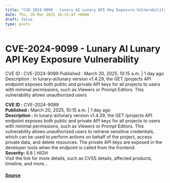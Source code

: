 ```yaml
---
title: "CVE-2024-9099 - Lunary AI Lunary API Key Exposure Vulnerability"
date: Thu, 20 Mar 2025 10:15:47 +0000
draft: false
type: posts
---
```

# CVE-2024-9099 - Lunary AI Lunary API Key Exposure Vulnerability





 CVE ID : CVE-2024-9099 Published : March 20, 2025, 10:15 a.m. | 1 day ago Description : In lunary-ai/lunary version v1.4.29, the GET /projects API endpoint exposes both public and private API keys for all projects to users with minimal permissions, such as Viewers or Prompt Editors. This vulnerability allows unauthorized users

**CVE ID :** CVE-2024-9099  
**Published :** March 20, 2025, 10:15 a.m. | 1 day ago  
**Description :** In lunary-ai/lunary version v1.4.29, the GET /projects API endpoint exposes both public and private API keys for all projects to users with minimal permissions, such as Viewers or Prompt Editors. This vulnerability allows unauthorized users to retrieve sensitive credentials, which can be used to perform actions on behalf of the project, access private data, and delete resources. The private API keys are exposed in the developer tools when the endpoint is called from the frontend.  
**Severity:** 8.8 | HIGH  
Visit the link for more details, such as CVSS details, affected products, timeline, and more...

#### [Source](https://cvefeed.io/vuln/detail/CVE-2024-9099)

